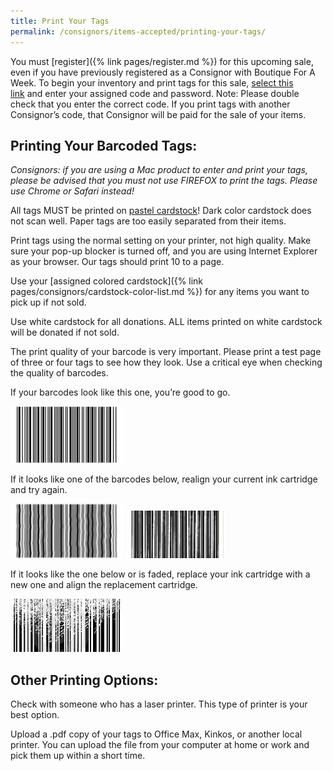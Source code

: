 ```yaml
---
title: Print Your Tags
permalink: /consignors/items-accepted/printing-your-tags/
---
```


You must [register]({% link pages/register.md %}) for this upcoming sale, even if you have previously registered as a Consignor with Boutique For A Week. To begin your inventory and print tags for this sale, [select this link](http://www.mysalemanager.net/itm_start.aspx?partnercode=BFAW) and enter your assigned code and password. Note: Please double check that you enter the correct code. If you print tags with another Consignor’s code, that Consignor will be paid for the sale of your items.

## Printing Your Barcoded Tags:

_Consignors: if you are using a Mac product to enter and print your tags, please be advised that you must not use FIREFOX to print the tags. Please use Chrome or Safari instead!_

All tags MUST be printed on <u>pastel cardstock</u>! Dark color cardstock does not scan well. Paper tags are too easily separated from their items.

Print tags using the normal setting on your printer, not high quality. Make sure your pop-up blocker is turned off, and you are using Internet Explorer as your browser. Our tags should print 10 to a page.

Use your [assigned colored cardstock]({% link pages/consignors/cardstock-color-list.md %}) for any items you want to pick up if not sold.

Use white cardstock for all donations. ALL items printed on white cardstock will be donated if not sold.

The print quality of your barcode is very important. Please print a test page of three or four tags to see how they look. Use a critical eye when checking the quality of barcodes.

If your barcodes look like this one, you’re good to go.

![Good Barcode](/img/goodbarcode.jpg)

If it looks like one of the barcodes below, realign your current ink cartridge and try again.

![Barcode ](/img/mediumbarcode.jpg) ![Barcode](/img/mediumbarcode2.jpg)

If it looks like the one below or is faded, replace your ink cartridge with a new one and align the replacement cartridge.

![Bad Barcode](/img/badbarcode.jpg)

## Other Printing Options:

Check with someone who has a laser printer. This type of printer is your best option.

Upload a .pdf copy of your tags to Office Max, Kinkos, or another local printer. You can upload the file from your computer at home or work and pick them up within a short time.
